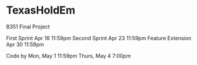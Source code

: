 # TexasHoldEm
B351 Final Project

First Sprint      Apr 16 11:59pm
Second Sprint     Apr 23 11:59pm
Feature Extension Apr 30 11:59pm

Code by
Mon,    May 1   11:59pm
Thurs,  May 4   7:00pm
